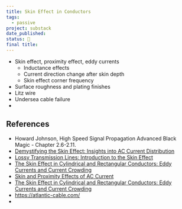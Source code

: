 ```yaml
---
title: Skin Effect in Conductors
tags:
  - passive
project: substack
date_published: 
status: 🚧
final title:
---
```

- Skin effect, proximity effect, eddy currents
	- Inductance effects
	- Current direction change after skin depth
	- Skin effect corner frequency
- Surface roughness and plating finishes
- Litz wire
- Undersea cable failure
- 

## References
- Howard Johnson, High Speed Signal Propagation Advanced Black Magic - Chapter 2.6-2.11.
- [Demystifying the Skin Effect: Insights into AC Current Distribution ](https://www.allaboutcircuits.com/technical-articles/learn-about-the-physics-behind-the-skin-effect-phenomenon/)
- [Lossy Transmission Lines: Introduction to the Skin Effect](https://www.allaboutcircuits.com/technical-articles/lossy-transmission-lines-introduction-to-the-skin-effect/)
- [The Skin Effect in Cylindrical and Rectangular Conductors: Eddy Currents and Current Crowding](https://www.allaboutcircuits.com/technical-articles/understanding-the-skin-effect-cylindrical-and-rectangular-conductors-eddy-currents-and-current-crowding/)
- [Skin and Proximity Effects of AC Current](https://www.allaboutcircuits.com/technical-articles/skin-and-proximity-effects-of-ac-current/)
- [The Skin Effect in Cylindrical and Rectangular Conductors: Eddy Currents and Current Crowding](https://www.allaboutcircuits.com/technical-articles/understanding-the-skin-effect-cylindrical-and-rectangular-conductors-eddy-currents-and-current-crowding/)
- https://atlantic-cable.com/
- 